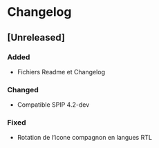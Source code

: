 # Changelog

## [Unreleased]

### Added

- Fichiers Readme et Changelog

### Changed

- Compatible SPIP 4.2-dev

### Fixed

- Rotation de l’icone compagnon en langues RTL

